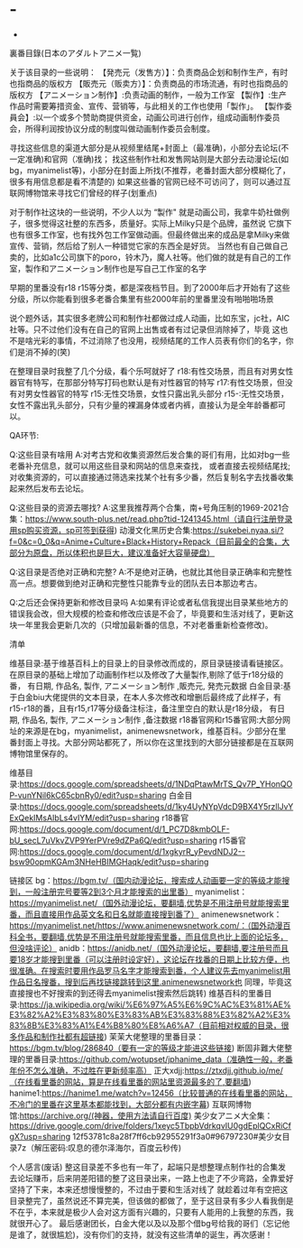# -
+






裏番目錄(日本のアダルトアニメ一覧)



关于该目录的一些说明：
【発売元（发售方）】：负责商品企划和制作生产，有时也指商品的版权方
【販売元（贩卖方）】：负责商品的市场流通，有时也指商品的版权方
【アニメーション制作】:负责动画的制作，一般为工作室
【製作】:生产作品时需要筹措资金、宣传、营销等，与此相关的工作也使用「製作」。
【製作委員会】:以一个或多个赞助商提供资金，动画公司进行创作，组成动画制作委员会，所得利润按协议分成的制度叫做动画制作委员会制度。

寻找这些信息的渠道大部分是从视频里结尾+封面上（最准确)，小部分去论坛(不一定准确)和官网（准确)找；
找这些制作社和发售网站则是大部分去动漫论坛(如bg，myanimelist等)，小部分在封面上所找(不推荐，老番封面大部分模糊化了，很多有用信息都是看不清楚的)
如果这些番的官网已经不可访问了，则可以通过互联网博物馆来寻找它们曾经的样子(划重点)

对于制作社这块的一些说明，不少人以为 “製作" 就是动画公司，我拿牛奶社做例子，很多觉得这社整的东西多，质量好。实际上Milky只是个品牌，虽然说
它旗下也有很多工作室，也有找外包工作室做动画。但最终做出来的成品是拿Milky来做宣传、营销，然后给了别人一种错觉它家的东西全是好货。
当然也有自己做自己卖的，比如a1c公司旗下的poro，铃木乃，魔人社等。他们做的就是有自己的工作室，製作和アニメーション制作也是写自己工作室的名字

早期的里番没有r18 r15等分类，都是深夜档节目。到了2000年后才开始有了这些分级，所以你能看到很多老番合集里有些2000年前的里番里没有啪啪啪场景

说个题外话，其实很多老牌公司和制作社都做过成人动画，比如东宝，jc社，AIC社等。只不过他们没有在自己的官网上出售或者有过记录但消除掉了，毕竟
这也不是啥光彩的事情，不过消除了也没用，视频结尾的工作人员表有你们的名字，你们是消不掉的(笑)

在整理目录时我整了几个分级，看个乐呵就好了
r18:有性交场景，而且有对男女性器官有特写，在那部分特写打码也默认是有对性器官的特写
r17:有性交场景，但没有对男女性器官的特写
r15:无性交场景，女性只露出乳头部分
r15-:无性交场景，女性不露出乳头部分，只有少量的裸漏身体或者内裤，直接认为是全年龄番都可以。

QA环节:

Q:这些目录有啥用
A:对考古党和收集资源然后发合集的哥们有用，比如对bg一些老番补充信息，就可以用这些目录和网站的信息来查找，
或者直接去视频结尾找;对收集资源的，可以直接通过筛选来找某个社有多少番，然后复制名字去找番收集起来然后发布去论坛。

Q:这些目录的资源去哪找?
A:这里我推荐两个合集，南+号角压制的1969-2021合集：https://www.south-plus.net/read.php?tid-1241345.html（请自行注册登录用sp购买资源，sp可签到获得)
                                     动漫文化黑历史合集:https://sukebei.nyaa.si/?f=0&c=0_0&q=Anime+Culture+Black+History+Repack（目前最全的合集，大部分为原盘，所以体积也是巨大，建议准备好大容量硬盘）

Q:这目录是否绝对正确和完整?
A:不是绝对正确，也就比其他目录正确率和完整性高一点。想要做到绝对正确和完整性只能靠专业的团队去日本那边考古。

Q:之后还会保持更新和修改目录吗
A:如果有评论或者私信我提出目录某些地方的错误我会改，但大规模的检查和修改应该是不会了，毕竟要和生活对线了，更新这块一年里我会更新几次的（只增加最新番的信息，不对老番重新检查修改)。
                                   

清单

维基目录:基于维基百科上的目录上的目录修改而成的，原目录链接请看链接区。在原目录的基础上增加了动画制作栏以及修改了大量製作,剔除了低于r18分级的番，
有日期, 作品名, 製作, アニメーション制作 ,販売元, 発売元数据
白金目录:基于白金biu大佬提供的文本目录，在本人多次修改和增删后最终成了此样子，有r15-r18的番，且有r15,r17等分级备注标注，备注里空白的默认是r18分级，
有日期, 作品名, 製作, アニメーション制作 ,备注数据
r18番官网和r15番官网:大部分网址的来源是在bg，myanimelist，animenewsnetwork，维基百科。少部分在里番封面上寻找。大部分网站都死了，所以你在这里找到的大部分链接都是在互联网博物馆里保存的。


维基目录:https://docs.google.com/spreadsheets/d/1NDqPtawMrTS_Qv7P_YHonQOP-vunYNil6kC65cbnRy0/edit?usp=sharing
白金目录:https://docs.google.com/spreadsheets/d/1ky4UyNYpVdcD9BX4Y5rzllJvYExQekIMsAIbLs4vIYM/edit?usp=sharing
r18番官网:https://docs.google.com/document/d/1_PC7D8kmbOLF-bU_secL7uVkvZVP9YerPVre9dZPa6Q/edit?usp=sharing
r15番官网:https://docs.google.com/document/d/1xgkyrR_yPevdNDJ2--bsw90opmKGAm3NHeHBIMGHaqk/edit?usp=sharing



链接区
bg：https://bgm.tv/（国内动漫论坛，搜索成人动画要一定的等级才能搜到，一般注册完号要等2到3个月才能搜索的出里番）
myanimelist：https://myanimelist.net/（国外动漫论坛，要翻墙,优势是不用注册号就能搜索里番，而且直接用作品英文名和日名就能直接搜到番了）
animenewsnetwork：https://myanimelist.net/https://www.animenewsnetwork.com/：（国外动漫百科全书，要翻墙,优势是不用注册号就能搜索里番，而且信息也比上面的论坛多，但没啥评论）
anidb：https://anidb.net/（国外动漫论坛，要翻墙,要注册号而且要18岁才能搜到里番（可以注册时设定好），这论坛在找番的日期上比较方便，也很准确。在搜索时要用作品罗马名字才能搜索到番，个人建议先去myanimelist用作品日名搜番，搜到后再找链接跳转到这里.animenewsnetwork也
同理，毕竟这直接搜也不好搜索的到还得去myanimelist搜索然后跳转)
维基百科的里番目录:https://ja.wikipedia.org/wiki/%E6%97%A5%E6%9C%AC%E3%81%AE%E3%82%A2%E3%83%80%E3%83%AB%E3%83%88%E3%82%A2%E3%83%8B%E3%83%A1%E4%B8%80%E8%A6%A7（目前相对权威的目录，很多作品和制作社都有超链接)
茉茉大佬整理的里番目录：https://bgm.tv/blog/286840（要有一定的等级才能进这些链接)
断固非難大佬整理的里番目录:https://github.com/wotupset/jphanime_data（准确性一般，老番年份不怎么准确，不过胜在更新频率高）
正大xdjj:https://ztxdjj.github.io/me/（在线看里番的网站，算是在线看里番的网站里资源最多的了,要翻墙)
hanime1:https://hanime1.me/watch?v=12456（比较普通的在线看里番的网站，不冷门的里番在这里基本都能找到，大部分都有内嵌字幕)
互联网博物馆:https://archive.org/(神器，使用方法请自行百度)
美少女アニメ大全集：https://drive.google.com/drive/folders/1xeyc5TbpbVdrkqvIU0gdEplQCxRiCfgX?usp=sharing
                                 12f53781c8a28f7ff6cb92955291f3a0#96797230#美少女目录7z（解压密码:叹息的德尔泽海尔，百度云秒传)

个人感言(废话)
整这目录差不多也有一年了，起端只是想整理点制作社的合集发去论坛赚币，后来阴差阳错的整了这目录出来，一路上也走了不少弯路，全靠爱好坚持了下来，本来还想慢慢整的，不过由于要和生活对线了
就趁着过年有空把这目录整完了，虽然说还不算完美，但该做的都做了，至于这目录有多少人看我倒是不在乎，本来就是极少人会对这方面有兴趣的，只要有人能用的上我整的东西，我就很开心了。
最后感谢团长，白金大佬以及以及那个借bg号给我的哥们（忘记他是谁了，就很尴尬)，没有你们的支持，就没有这些清单的诞生，再次感谢！
